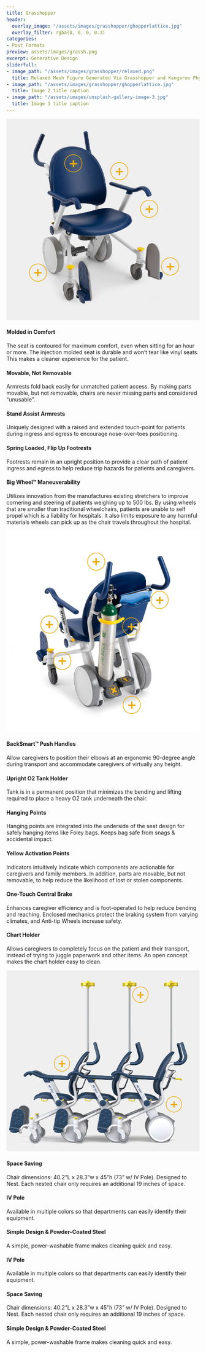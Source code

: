 ```yaml
---
title: Grasshopper
header:
  overlay_image: "/assets/images/grasshopper/ghopperlattice.jpg"
  overlay_filter: rgba(0, 0, 0, 0.3)
categories:
- Post Formats
preview: assets/images/grassh.png
excerpt: Generative Design
sliderfull:
- image_path: "/assets/images/grasshopper/relaxed.png"
  title: Relaxed Mesh Figure Generated Via Grasshopper and Kangaroo Physics
- image_path: "/assets/images/grasshopper/ghopperlattice.jpg"
  title: Image 2 title caption
- image_path: "/assets/images/unsplash-gallery-image-3.jpg"
  title: Image 3 title caption
---
```




<div id="brief" class="container-fluid coloralternate">
    <div class="container row margin-topbottom-null">
        <div id ="hotspsotwrap" class="col-md-12">
            <div class="hsmap_center">
                <div id="hotspot-8231" class="hs-wrap responsive hs-loading">
                    <img src="solutions_patient_resized.jpg">
                    <div class="hs-spot-object" data-type="rect" data-tint-color="#ffffff" data-x="29.501563244257" data-y="17.355949870665" data-width="10.125" data-height="9.5030837218337" data-popup-position="left" data-visible="invisible" data-tooltip-width="250" data-tooltip-auto-width="false">
                        <h4>Molded in Comfort</h4>
                        <p>The seat is contoured for maximum comfort, even when sitting for an hour or more. The injection molded seat is durable and won’t tear like vinyl seats. This makes a cleaner experience for the patient.</p>
                    </div>
                    <div class="hs-spot-object" data-type="rect" data-tint-color="#ffffff" data-x="52.996503274242" data-y="21.204531844247" data-width="10.622563718141" data-height="9.9846623284123" data-popup-position="right" data-visible="invisible" data-tooltip-width="250" data-tooltip-auto-width="false">
                        <h4>Movable, Not Removable</h4>
                        <p>Armrests fold back easily for unmatched patient access. By making parts movable, but not removable, chairs are never missing parts and considered “unusable”.</p>
                    </div>
                    <div class="hs-spot-object" data-type="rect" data-tint-color="#ffffff" data-x="68.743442304727" data-y="39.848098925314" data-width="10.122313843078" data-height="9.5036907536908" data-popup-position="right" data-visible="invisible" data-tooltip-width="250" data-tooltip-auto-width="false">
                        <h4>Stand Assist Armrests</h4>
                        <p>Uniquely designed with a raised and extended touch-point for patients during ingress and egress to encourage nose-over-toes positioning.</p>
                    </div>
                    <div class="hs-spot-object" data-type="rect" data-tint-color="#ffffff" data-x="79.615881085336" data-y="68.233920279885" data-width="10.12243878061" data-height="9.86447002072" data-popup-position="right" data-visible="invisible" data-tooltip-width="250" data-tooltip-auto-width="false">
                        <h4>Spring Loaded, Flip Up Footrests</h4>
                        <p>Footrests remain in an upright position to provide a clear path of patient ingress and egress to help reduce trip hazards for patients and caregivers.</p>
                    </div>
                    <div class="hs-spot-object" data-type="rect" data-tint-color="#ffffff" data-x="11.130561245256" data-y="71.240953755669" data-width="10.372751124438" data-height="9.983852952603" data-popup-position="left" data-visible="invisible" data-tooltip-width="250" data-tooltip-auto-width="false">
                        <h4>Big Wheel™ Maneuverability</h4>
                        <p>Utilizes innovation from the manufactures existing stretchers to improve cornering and steering of patients weighing up to 500 lbs. By using wheels that are smaller than traditional wheelchairs, patients are unable to self propel which is a liability for hospitals. It also limits exposure to any harmful materials wheels can pick up as the chair travels throughout the hospital.</p>
                    </div>
                </div>
                <div class="hsmap_fixed_tooltip">
                </div>
            </div>
            <div class="hsmap_center">
                <div id="hotspot-7334" class="hs-wrap responsive hs-loading">
                    <img src="solutions_caregiver.jpg">
                    <div class="hs-spot-object" data-type="rect" data-tint-color="#ffffff" data-x="41.252250400679" data-y="10.499929733395" data-width="10.622313843078" data-height="9.8636606449106" data-popup-position="left" data-visible="invisible" data-tooltip-width="250" data-tooltip-auto-width="false">
                        <h4>BackSmart™ Push Handles</h4>
                        <p>Allow caregivers to position their elbows at an ergonomic 90-degree angle during transport and accommodate caregivers of virtually any height.</p>
                    </div>
                    <div class="hs-spot-object" data-type="rect" data-tint-color="#ffffff" data-x="59.247877587085" data-y="42.494353134068" data-width="10.372813593203" data-height="9.623276029526" data-popup-position="right" data-visible="invisible" data-tooltip-width="250" data-tooltip-auto-width="false">
                        <h4>Upright O2 Tank Holder</h4>
                        <p>Tank is in a permanent position that minimizes the bending and lifting required to place a heavy O2 tank underneath the chair.</p>
                    </div>
                    <div class="hs-spot-object" data-type="rect" data-tint-color="#ffffff" data-x="17.382185433162" data-y="41.652399948365" data-width="9.9976886556722" data-height="9.9836506086506" data-popup-position="left" data-visible="invisible" data-tooltip-width="250" data-tooltip-auto-width="false">
                        <h4>Hanging Points</h4>
                        <p>Hanging points are integrated into the underside of the seat design for safely hanging items like Foley bags. Keeps bag safe from snags & accidental impact.</p>
                    </div>
                    <div class="hs-spot-object" data-type="rect" data-tint-color="#ffffff" data-x="23.755748651553" data-y="59.694803147018" data-width="10.372751124438" data-height="9.7424566174566" data-popup-position="left" data-visible="invisible" data-tooltip-width="250" data-tooltip-auto-width="false">
                        <h4>Yellow Activation Points</h4>
                        <p>Indicators intuitively indicate which components are actionable for caregivers and family members. In addition, parts are movable, but not removable, to help reduce the likelihood of lost or stolen components.</p>
                    </div>
                    <div class="hs-spot-object" data-type="rect" data-tint-color="#ffffff" data-x="59.997940055851" data-y="81.705373595089" data-width="9.8728135932034" data-height="9.6230736855737" data-popup-position="right" data-visible="invisible" data-tooltip-width="250" data-tooltip-auto-width="false">
                        <h4>One-Touch Central Brake</h4>
                        <p>Enhances caregiver efficiency and is foot-operated to help reduce bending and reaching. Enclosed mechanics protect the braking system from varying climates, and Anti-tip Wheels increase safety.</p>
                    </div>
                    <div class="hs-spot-object" data-type="rect" data-tint-color="#ffffff" data-x="74.369941555101" data-y="29.384286117751" data-width="9.9977511244378" data-height="9.743265993266" data-popup-position="right" data-visible="invisible" data-tooltip-width="250" data-tooltip-auto-width="false">
                        <h4>Chart Holder</h4>
                        <p>Allows caregivers to completely focus on the patient and their transport, instead of trying to juggle paperwork and other items. An open concept makes the chart holder easy to clean.</p>
                    </div>
                </div>
                <div class="hsmap_fixed_tooltip"></div>
            </div>
            <div class="hsmap_center">
                <div id="hotspot-2014" class="hs-wrap responsive hs-loading">
                    <img src="solutions_hospital1.jpg">
                    <div class="hs-spot-object" data-type="rect" data-tint-color="#ffffff" data-x="0" data-y="0" data-width="0" data-height="0" data-popup-position="top" data-visible="invisible" data-tooltip-width="200" data-tooltip-auto-width="false">
                        <h4>Space Saving</h4>
                        <p>Chair dimensions: 40.2”L x 28.3”w x 45”h (73” w/ IV Pole). Designed to Nest. Each nested chair only requires an additional 19 inches of space.</p>
                    </div>
                    <div class="hs-spot-object" data-type="rect" data-tint-color="#ffffff" data-x="0" data-y="0" data-width="0" data-height="0" data-popup-position="bottom" data-visible="invisible" data-tooltip-width="200" data-tooltip-auto-width="false">
                        <h4>IV Pole</h4>
                        <p>Available in multiple colors so that departments can easily identify their equipment.</p>
                    </div>
                    <div class="hs-spot-object" data-type="rect" data-tint-color="#ffffff" data-x="0" data-y="0" data-width="0" data-height="0" data-popup-position="top" data-visible="invisible" data-tooltip-width="200" data-tooltip-auto-width="false">
                        <h4>Simple Design & Powder-Coated Steel</h4>
                        <p>A simple, power-washable frame makes cleaning quick and easy.</p>
                    </div>
                    <div class="hs-spot-object" data-type="rect" data-tint-color="#e52929" data-x="65.125" data-y="8.2486647335603" data-width="9" data-height="10.160427807487" data-popup-position="bottom" data-visible="invisible" data-tooltip-width="250" data-tooltip-auto-width="false">
                        <h4>IV Pole</h4>
                        <p>Available in multiple colors so that departments can easily identify their equipment.</p>
                    </div>
                    <div class="hs-spot-object" data-type="rect" data-tint-color="#e52929" data-x="23.75" data-y="46.483958851207" data-width="10" data-height="10.026737967914" data-popup-position="top" data-visible="invisible" data-tooltip-width="250" data-tooltip-auto-width="false">
                        <h4>Space Saving</h4>
                        <p>Chair dimensions: 40.2”L x 28.3”w x 45”h (73” w/ IV Pole). Designed to Nest. Each nested chair only requires an additional 19 inches of space.</p>
                    </div>
                    <div class="hs-spot-object" data-type="rect" data-tint-color="#e52929" data-x="82" data-y="69.344921418052" data-width="9.25" data-height="9.7593582887701" data-popup-position="top" data-visible="invisible" data-tooltip-width="250" data-tooltip-auto-width="false">
                        <h4>Simple Design & Powder-Coated Steel</h4>
                        <p>A simple, power-washable frame makes cleaning quick and easy.</p>
                    </div>
                </div>
                <div class="hsmap_fixed_tooltip"></div>
            </div>  
        </div>
    </div>
 </div>